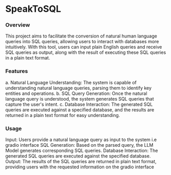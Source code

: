 # SpeakToSQL
<h3>Overview</h3>
This project aims to facilitate the conversion of natural human language queries into SQL queries, allowing users to interact with databases more intuitively. With this tool, users can input plain English queries and receive SQL queries as output, along with the result of executing these SQL queries in a plain text format.

<h3>Features</h3>
a. Natural Language Understanding: The system is capable of understanding natural language queries, parsing them to identify key entities and operations.
b. SQL Query Generation: Once the natural language query is understood, the system generates SQL queries that capture the user's intent.
c. Database Interaction: The generated SQL queries are executed against a specified database, and the results are returned in a plain text format for easy understanding.

<h3>Usage</h3>
Input: Users provide a natural language query as input to the system i.e gradio interface
SQL Generation: Based on the parsed query, the LLM Model generates corresponding SQL queries.
Database Interaction: The generated SQL queries are executed against the specified database.
Output: The results of the SQL queries are returned in plain text format, providing users with the requested information on the gradio interface
